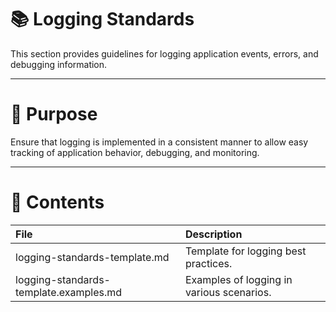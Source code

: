 # 📚 Logging Standards

This section provides guidelines for logging application events, errors, and debugging information.

---

# 🎯 Purpose

Ensure that logging is implemented in a consistent manner to allow easy tracking of application behavior, debugging, and monitoring.

---

# 📂 Contents

| File | Description |
|:-----|:------------|
| logging-standards-template.md | Template for logging best practices. |
| logging-standards-template.examples.md | Examples of logging in various scenarios. |
